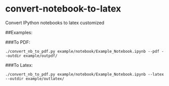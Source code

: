 # convert-notebook-to-latex
Convert IPython notebooks to latex customized

##Examples:

###To PDF:
```
./convert_nb_to_pdf.py example/notebook/Example_Notebook.ipynb --pdf --outdir example/outpdf/
```

###To Latex:
```
./convert_nb_to_pdf.py example/notebook/Example_Notebook.ipynb --latex --outdir example/outlatex/
```
